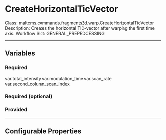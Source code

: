 <h1>CreateHorizontalTicVector</h1>
Class: maltcms.commands.fragments2d.warp.CreateHorizontalTicVector
Description: Creates the horizontal TIC-vector after warping the first time axis.
Workflow Slot: GENERAL_PREPROCESSING

---

<h2>Variables</h2>
<h3>Required</h3>
var.total_intensity
var.modulation_time
var.scan_rate
var.second_column_scan_index

<h3>Required (optional)</h3>

<h3>Provided</h3>


---

<h2>Configurable Properties</h2>

